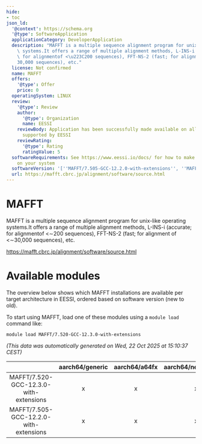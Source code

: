 ```yaml
---
hide:
- toc
json_ld:
  '@context': https://schema.org
  '@type': SoftwareApplication
  applicationCategory: DeveloperApplication
  description: "MAFFT is a multiple sequence alignment program for unix-like operating\
    \ systems.It offers a range of multiple alignment methods, L-INS-i (accurate;\
    \ for alignmentof <\u223C200 sequences), FFT-NS-2 (fast; for alignment of <\u223C\
    30,000 sequences), etc."
  license: Not confirmed
  name: MAFFT
  offers:
    '@type': Offer
    price: 0
  operatingSystem: LINUX
  review:
    '@type': Review
    author:
      '@type': Organization
      name: EESSI
    reviewBody: Application has been successfully made available on all architectures
      supported by EESSI
    reviewRating:
      '@type': Rating
      ratingValue: 5
  softwareRequirements: See https://www.eessi.io/docs/ for how to make EESSI available
    on your system
  softwareVersion: '[''MAFFT/7.505-GCC-12.2.0-with-extensions'', ''MAFFT/7.520-GCC-12.3.0-with-extensions'']'
  url: https://mafft.cbrc.jp/alignment/software/source.html
---
```


MAFFT
=====


MAFFT is a multiple sequence alignment program for unix-like operating systems.It offers a range of multiple alignment methods, L-INS-i (accurate; for alignmentof <∼200 sequences), FFT-NS-2 (fast; for alignment of <∼30,000 sequences), etc.

https://mafft.cbrc.jp/alignment/software/source.html
# Available modules


The overview below shows which MAFFT installations are available per target architecture in EESSI, ordered based on software version (new to old).

To start using MAFFT, load one of these modules using a `module load` command like:

```shell
module load MAFFT/7.520-GCC-12.3.0-with-extensions
```

*(This data was automatically generated on Wed, 22 Oct 2025 at 15:10:37 CEST)*

| |aarch64/generic|aarch64/a64fx|aarch64/neoverse_n1|aarch64/neoverse_v1|aarch64/nvidia/grace|x86_64/generic|x86_64/amd/zen2|x86_64/amd/zen3|x86_64/amd/zen4|x86_64/intel/cascadelake|x86_64/intel/haswell|x86_64/intel/icelake|x86_64/intel/sapphirerapids|x86_64/intel/skylake_avx512|
| :---: | :---: | :---: | :---: | :---: | :---: | :---: | :---: | :---: | :---: | :---: | :---: | :---: | :---: | :---: |
|MAFFT/7.520-GCC-12.3.0-with-extensions|x|x|x|x|x|x|x|x|x|x|x|x|x|x|
|MAFFT/7.505-GCC-12.2.0-with-extensions|x|x|x|x|x|x|x|x|x|x|x|x|x|x|
